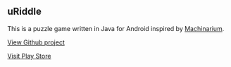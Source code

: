 ## uRiddle

This is a puzzle game written in Java for Android inspired by [Machinarium](https://en.wikipedia.org/wiki/Machinarium).

[View Github project](https://github.com/broxp/uRiddle)

[Visit Play Store](https://play.google.com/store/apps/details?id=broxp.uriddle&hl=gsw)
